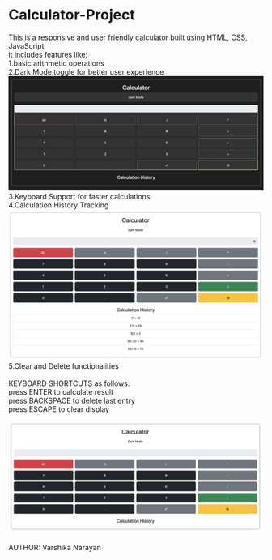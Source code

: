 # Calculator-Project
This is a responsive and user friendly calculator built using HTML, CSS, JavaScript.
<br>
it includes features like:
<br>
1.basic arithmetic operations
<br>
2.Dark Mode toggle for better user experience
![dark mode](https://github.com/VarshikaAI/calculator-project/blob/main/3.png?raw=true)
<br>
3.Keyboard Support for faster calculations
<br>
4.Calculation History Tracking
![history tracking](https://github.com/VarshikaAI/calculator-project/blob/main/2.png?raw=true)
<br>
5.Clear and Delete functionalities
<br>
<br>
KEYBOARD SHORTCUTS as follows:
<br>
press ENTER to calculate result
<br>
press BACKSPACE to delete last entry
<br>
press ESCAPE to clear display
<br>
<br>
![Calculator Screenshot](https://github.com/VarshikaAI/calculator-project/blob/main/1.png?raw=true)
<br>
<br>
AUTHOR: Varshika Narayan 

